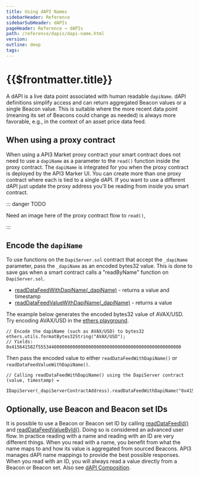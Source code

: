 ```yaml
---
title: Using dAPI Names
sidebarHeader: Reference
sidebarSubHeader: dAPIs
pageHeader: Reference → dAPIs
path: /reference/dapis/dapi-name.html
version:
outline: deep
tags:
---
```


<PageHeader/>

<SearchHighlight/>

# {{$frontmatter.title}}

A dAPI is a live data point associated with human readable `dapiName`. dAPI
definitions simplify access and can return aggregated Beacon values or a single
Beacon value. This is suitable where the more recent data point (meaning its set
of Beacons could change as needed) is always more favorable, e.g., in the
context of an asset price data feed.

## When using a proxy contract

When using a API3 Market proxy contract your smart contract does not need to use
a `dapiName` as a parameter to the `read()` function inside the proxy contract.
The `dapiName` is integrated for you when the proxy contract is deployed by the
API3 Marker UI. You can create more than one proxy contract where each is tied
to a single dAPI. If you want to use a different dAPI just update the proxy
address you'll be reading from inside you smart contract.

::: danger TODO

Need an image here of the proxy contract flow to `read()`,

:::

## Encode the `dapiName`

To use functions on the `DapiServer.sol` contract that accept the `_dapiName`
parameter, pass the `_dapiName` as an encoded bytes32 value. This is done to
save gas when a smart contract calls a "readByName" function on
`DapiServer.sol`.

- [readDataFeedWithDapiName(\_dapiName)](./functions/read-data-feed-with-dapi-name.md) -
  returns a value and timestamp
- [readDataFeedValueWithDapiName(\_dapiName)](./functions/read-data-feed-value-with-dapi-name.md) -
  returns a value

The example below generates the encoded bytes32 value of AVAX/USD. Try encoding
AVAX/USD in the [ethers playground](https://playground.ethers.org/).

```solidity
// Encode the dapiName (such as AVAX/USD) to bytes32
ethers.utils.formatBytes32String("AVAX/USD");
// Yields: 0x415641582f555344000000000000000000000000000000000000000000000000
```

Then pass the encoded value to either `readDataFeedWithDapiName()` or
`readDataFeedValueWithDapiName()`.

```solidity
// Calling readDataFeedWithDapiName() using the DapiServer contract
(value, timestamp) =
  IDapiServer(_dapiServerContractAddress).readDataFeedWithDapiName("0x415641582f555344000000000000000000000000000000000000000000000000");
```

## Optionally, use Beacon and Beacon set IDs

It is possible to use a Beacon or Beacon set ID by calling
[readDataFeedId()](./functions/read-data-feed-with-id.md) and
[readDataFeedValueById()](./functions/read-data-feed-value-with-id.md). Doing so
is considered an advanced user flow. In practice reading with a name and reading
with an ID are very different things. When you read with a name, you benefit
from what the name maps to and how its value is aggregated from sourced Beacons.
API3 manages dAPI name mappings to provide the best possible responses. When you
read with an ID, you will always read a value directly from a Beacon or Beacon
set. Also see
[dAPI Composition](/explore/dapis/what-are-dapis.html#dapi-composition).
